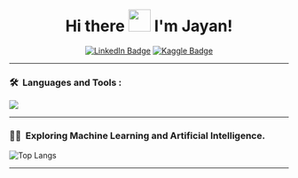 <h1 align="center">Hi there <img src="https://media.giphy.com/media/hvRJCLFzcasrR4ia7z/giphy.gif" width="40"> I'm Jayan! </h1>

<p align="center">
<a href="https://www.linkedin.com/in/jayan-paliwal"><img src="https://img.shields.io/badge/LinkedIn-blue?style=for-the-badge&logo=linkedin&logoColor=white" alt="LinkedIn Badge"></a>
<a href="https://www.linkedin.com/in/jayan-paliwal"><img src="https://img.shields.io/badge/Kaggle-blue?style=for-the-badge" alt="Kaggle Badge"></a>
</p>

---

### 🛠 &nbsp;Languages and Tools :
<p align="left">
  <a href="https://skillicons.dev">
    <img src="https://skillicons.dev/icons?i=python,java,cpp,html,css,tensorflow,mysql,git" />
  </a>
</p>

---

### :man_technologist: &nbsp;Exploring Machine Learning and Artificial Intelligence. 
![Top Langs](https://github-readme-stats.vercel.app/api/top-langs/?username=jayan110105&layout=compact&theme=vision-friendly-dark)

---
